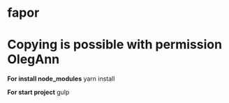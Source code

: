 # fapor

Copying is possible with permission OlegAnn
=====================

**For install node_modules**
yarn install

**For start project**
gulp
